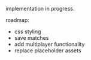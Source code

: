 implementation in progress.

roadmap:
- css styling
- save matches
- add multiplayer functionality
- replace placeholder assets
